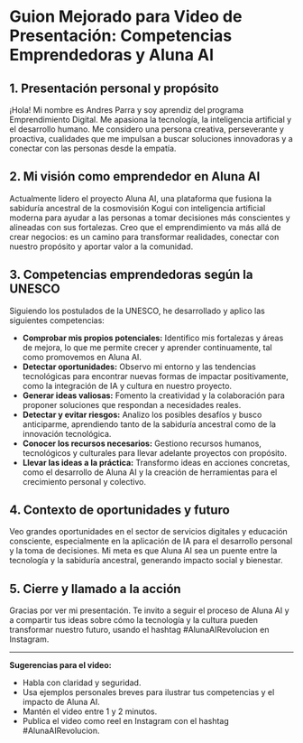 # Guion Mejorado para Video de Presentación: Competencias Emprendedoras y Aluna AI

## 1. Presentación personal y propósito

¡Hola! Mi nombre es Andres Parra y soy aprendiz del programa Emprendimiento Digital.
Me apasiona la tecnología, la inteligencia artificial y el desarrollo humano. Me considero una persona creativa, perseverante y proactiva, cualidades que me impulsan a buscar soluciones innovadoras y a conectar con las personas desde la empatía.

## 2. Mi visión como emprendedor en Aluna AI

Actualmente lidero el proyecto Aluna AI, una plataforma que fusiona la sabiduría ancestral de la cosmovisión Kogui con inteligencia artificial moderna para ayudar a las personas a tomar decisiones más conscientes y alineadas con sus fortalezas.
Creo que el emprendimiento va más allá de crear negocios: es un camino para transformar realidades, conectar con nuestro propósito y aportar valor a la comunidad.

## 3. Competencias emprendedoras según la UNESCO

Siguiendo los postulados de la UNESCO, he desarrollado y aplico las siguientes competencias:

- **Comprobar mis propios potenciales:** Identifico mis fortalezas y áreas de mejora, lo que me permite crecer y aprender continuamente, tal como promovemos en Aluna AI.
- **Detectar oportunidades:** Observo mi entorno y las tendencias tecnológicas para encontrar nuevas formas de impactar positivamente, como la integración de IA y cultura en nuestro proyecto.
- **Generar ideas valiosas:** Fomento la creatividad y la colaboración para proponer soluciones que respondan a necesidades reales.
- **Detectar y evitar riesgos:** Analizo los posibles desafíos y busco anticiparme, aprendiendo tanto de la sabiduría ancestral como de la innovación tecnológica.
- **Conocer los recursos necesarios:** Gestiono recursos humanos, tecnológicos y culturales para llevar adelante proyectos con propósito.
- **Llevar las ideas a la práctica:** Transformo ideas en acciones concretas, como el desarrollo de Aluna AI y la creación de herramientas para el crecimiento personal y colectivo.

## 4. Contexto de oportunidades y futuro

Veo grandes oportunidades en el sector de servicios digitales y educación consciente, especialmente en la aplicación de IA para el desarrollo personal y la toma de decisiones. Mi meta es que Aluna AI sea un puente entre la tecnología y la sabiduría ancestral, generando impacto social y bienestar.

## 5. Cierre y llamado a la acción

Gracias por ver mi presentación. Te invito a seguir el proceso de Aluna AI y a compartir tus ideas sobre cómo la tecnología y la cultura pueden transformar nuestro futuro, usando el hashtag #AlunaAIRevolucion en Instagram.

---

**Sugerencias para el video:**

- Habla con claridad y seguridad.
- Usa ejemplos personales breves para ilustrar tus competencias y el impacto de Aluna AI.
- Mantén el video entre 1 y 2 minutos.
- Publica el video como reel en Instagram con el hashtag #AlunaAIRevolucion.
